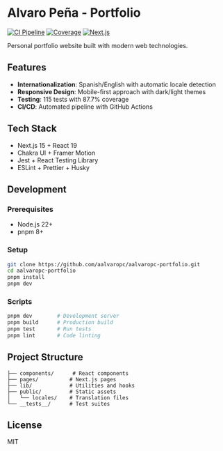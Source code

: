 # Alvaro Peña - Portfolio

[![CI Pipeline](https://github.com/aalvaropc/aalvaropc-portfolio/actions/workflows/ci-cd.yml/badge.svg)](https://github.com/aalvaropc/aalvaropc-portfolio/actions)
[![Coverage](https://img.shields.io/badge/coverage-87.7%25-brightgreen)](https://github.com/aalvaropc/aalvaropc-portfolio)
[![Next.js](https://img.shields.io/badge/Next.js-15.5.4-black)](https://nextjs.org/)

Personal portfolio website built with modern web technologies.

## Features

- **Internationalization**: Spanish/English with automatic locale detection
- **Responsive Design**: Mobile-first approach with dark/light themes
- **Testing**: 115 tests with 87.7% coverage
- **CI/CD**: Automated pipeline with GitHub Actions

## Tech Stack

- Next.js 15 + React 19
- Chakra UI + Framer Motion
- Jest + React Testing Library
- ESLint + Prettier + Husky

## Development

### Prerequisites

- Node.js 22+
- pnpm 8+

### Setup

```bash
git clone https://github.com/aalvaropc/aalvaropc-portfolio.git
cd aalvaropc-portfolio
pnpm install
pnpm dev
```

### Scripts

```bash
pnpm dev        # Development server
pnpm build      # Production build
pnpm test       # Run tests
pnpm lint       # Code linting
```

## Project Structure

```
├── components/      # React components
├── pages/          # Next.js pages
├── lib/            # Utilities and hooks
├── public/         # Static assets
│   └── locales/    # Translation files
└── __tests__/      # Test suites
```

## License

MIT
